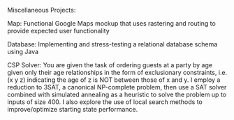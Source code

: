 Miscellaneous Projects:

Map: Functional Google Maps mockup that uses rastering and routing to provide expected user functionality

Database: Implementing and stress-testing a relational database schema using Java

CSP Solver:
      You are given the task of ordering guests at a party by age given only their age relationships in the form of exclusionary constraints, i.e.
      (x y z) indicating the age of z is NOT between those of x and y. I employ a reduction
      to 3SAT, a canonical NP-complete problem, then use a SAT solver combined with
      simulated annealing as a heuristic to solve the problem up to inputs of size 400.
      I also explore the use of local search methods to improve/optimize starting state performance.
